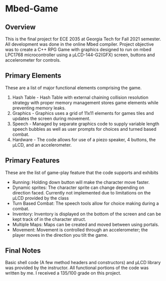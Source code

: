 # Mbed-Game
## Overview
This is the final project for ECE 2035 at Georgia Tech for Fall 2021 semester. All development was done in the online Mbed compiler.
Project objective was to create a C++ RPG Game with graphics designed to run on mbed LPC1768 microcontroller using a µLCD-144-G2(GFX) screen, buttons and accelerometer for controls.

## Primary Elements
These are a list of major functional elements comprising the game.
1. Hash Table - Hash Table with external chaining collision resolution strategy with proper memory management stores game elements while preventing memory leaks.
2. Graphics - Graphics uses a grid of 11x11 elements for games tiles and updates the screen during movement.
3. Speech - Managed by separate graphics code to supply variable length speech bubbles as well as user prompts for choices and turned based combat.
4. Hardware - The code allows for use of a piezo speaker, 4 buttons, the µLCD, and an accelerometer.

## Primary Features
These are the list of game-play feature that the code supports and exhibits
- Running: Holding down button will make the character move faster.
- Dynamic sprites: The character sprite can change depending on direction faced. Currently not implemented due to limitations on the µLCD provided by the class
- Turn Based Combat: The speech tools allow for choice making during a combat.
- Inventory: Inventory is displayed on the bottom of the screen and can be kept track of in the character struct.
- Multiple Maps: Maps can be created and moved between using portals.
- Movement: Movement is controlled through an accelerometer; the player moves in the direction you tilt the game.

## Final Notes
Basic shell code (A few method headers and constructors) and µLCD library was provided by the instructor. All functional portions of the code was written by me. I received a 135/100 grade on this project.
